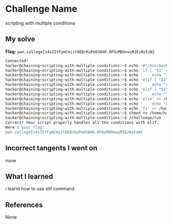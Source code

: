 # Challenge Name
scripting with multiple conditions

## My solve
**Flag:** `pwn.college{s4s2ItFymCmiitOEBrKuPeO3AXK.0FOzMDOxwyM3EzNzEzW}`

```bash
Connected!
hacker@chaining~scripting-with-multiple-conditions:~$ echo '#!/bin/bash' > /home/hacker/solve.sh
hacker@chaining~scripting-with-multiple-conditions:~$ echo 'if [ "$1" == "hack" ]; then' >> /home/hacker/solve.sh
hacker@chaining~scripting-with-multiple-conditions:~$ echo '    echo "the planet"' >> /home/hacker/solve.sh
hacker@chaining~scripting-with-multiple-conditions:~$ echo 'elif [ "$1" == "pwn" ]; then' >> /home/hacker/solve.sh
hacker@chaining~scripting-with-multiple-conditions:~$ echo '    echo "college"' >> /home/hacker/solve.sh
hacker@chaining~scripting-with-multiple-conditions:~$ echo 'elif [ "$1" == "learn" ]; then' >> /home/hacker/solve.sh
hacker@chaining~scripting-with-multiple-conditions:~$ echo '    echo "linux"' >> /home/hacker/solve.sh
hacker@chaining~scripting-with-multiple-conditions:~$ echo 'else' >> /home/hacker/solve.sh
hacker@chaining~scripting-with-multiple-conditions:~$ echo '    echo "unknown"' >> /home/hacker/solve.sh
hacker@chaining~scripting-with-multiple-conditions:~$ echo 'fi' >> /home/hacker/solve.sh
hacker@chaining~scripting-with-multiple-conditions:~$ chmod +x /home/hacker/solve.sh
hacker@chaining~scripting-with-multiple-conditions:~$ /challenge/run
Correct! Your script properly handles all the conditions with elif.
Here's your flag:
pwn.college{s4s2ItFymCmiitOEBrKuPeO3AXK.0FOzMDOxwyM3EzNzEzW}
```

## Incorrect tangents I went on
none

## What I learned
i learnt how to use elif command.

## References 
None
